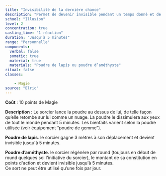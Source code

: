 ```yaml
---
title: "Invisibilité de la dernière chance"
description: "Permet de devenir invisible pendant un temps donné et de bénéficier d'un avantage."
school: "Illusion"
level: 2
concentration: true
casting_time: "1 réaction"
duration: "Jusqu'à 5 minutes"
range: "Personnelle"
components:
  verbal: false
  somatic: true
  material: true
  materials: "Poudre de lapis ou poudre d’améthyste"
ritual: false
classes:

    - Magie
source: "Elric"
---
```

**Coût** : 10 points de Magie   

**Description** : Le sorcier lance la poudre au dessus de lui, de telle façon qu’elle retombe sur lui comme un nuage. La poudre le dissimulera aux yeux de tout le monde pendant 5 minutes. Les bienfaits varient selon la poudre utilisée (voir équipement “poudre de gemme”). 

**Poudre de lapis**. le sorcier gagne 3 mètres à son déplacement et devient invisible jusqu'à 5 minutes.  

**Poudre d’améthyste**. le sorcier régénère par round (toujours en début de round quelques soi l'initiative du sorcier), le montant de sa constitution en points d'action et devient invisible jusqu'à 5 minutes.  
Ce sort ne peut être utilisé qu’une fois par jour.   
